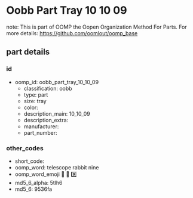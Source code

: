 # Oobb Part Tray 10 10 09  

note: This is part of OOMP the Oopen Organization Method For Parts. For more details: https://github.com/oomlout/oomp_base

##  part details





### id
* oomp_id: oobb_part_tray_10_10_09
  * classification: oobb
  * type: part
  * size: tray
  * color: 
  * description_main: 10_10_09
  * description_extra: 
  * manufacturer: 
  * part_number: 

### other_codes
* short_code: 
* oomp_word: telescope rabbit nine
* oomp_word_emoji :telescope: :rabbit: :nine:
* md5_6_alpha: 5tlh6
* md5_6: 9536fa